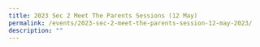 ```yaml
---
title: 2023 Sec 2 Meet The Parents Sessions (12 May)
permalink: /events/2023-sec-2-meet-the-parents-session-12-may-2023/
description: ""
---
```

